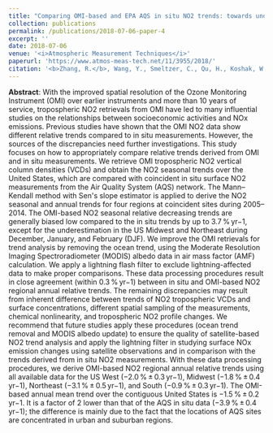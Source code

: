 ```yaml
---
title: "Comparing OMI-based and EPA AQS in situ NO2 trends: towards understanding surface NOx emission changes"
collection: publications
permalink: /publications/2018-07-06-paper-4
excerpt: ''
date: 2018-07-06
venue: '<i>Atmospheric Measurement Techniques</i>'
paperurl: 'https://www.atmos-meas-tech.net/11/3955/2018/'
citation: '<b>Zhang, R.</b>, Wang, Y., Smeltzer, C., Qu, H., Koshak, W., and Boersma, K. F.: Comparing OMI-based and EPA AQS in situ NO2 trends: towards understanding surface NOx emission changes, <i>Atmospheric Measurement Techniques</i>, 11, 3955-3967, 10.5194/amt-11-3955-2018, 2018.'
---
```


**Abstract**: With the improved spatial resolution of the Ozone Monitoring Instrument (OMI) over earlier instruments and more than 10 years of service, tropospheric NO2 retrievals from OMI have led to many influential studies on the relationships between socioeconomic activities and NOx emissions. Previous studies have shown that the OMI NO2 data show different relative trends compared to in situ measurements. However, the sources of the discrepancies need further investigations. This study focuses on how to appropriately compare relative trends derived from OMI and in situ measurements. We retrieve OMI tropospheric NO2 vertical column densities (VCDs) and obtain the NO2 seasonal trends over the United States, which are compared with coincident in situ surface NO2 measurements from the Air Quality System (AQS) network. The Mann–Kendall method with Sen's slope estimator is applied to derive the NO2 seasonal and annual trends for four regions at coincident sites during 2005–2014. The OMI-based NO2 seasonal relative decreasing trends are generally biased low compared to the in situ trends by up to 3.7 % yr−1, except for the underestimation in the US Midwest and Northeast during December, January, and February (DJF). We improve the OMI retrievals for trend analysis by removing the ocean trend, using the Moderate Resolution Imaging Spectroradiometer (MODIS) albedo data in air mass factor (AMF) calculation. We apply a lightning flash filter to exclude lightning-affected data to make proper comparisons. These data processing procedures result in close agreement (within 0.3 % yr−1) between in situ and OMI-based NO2 regional annual relative trends. The remaining discrepancies may result from inherent difference between trends of NO2 tropospheric VCDs and surface concentrations, different spatial sampling of the measurements, chemical nonlinearity, and tropospheric NO2 profile changes. We recommend that future studies apply these procedures (ocean trend removal and MODIS albedo update) to ensure the quality of satellite-based NO2 trend analysis and apply the lightning filter in studying surface NOx emission changes using satellite observations and in comparison with the trends derived from in situ NO2 measurements. With these data processing procedures, we derive OMI-based NO2 regional annual relative trends using all available data for the US West (−2.0 % ± 0.3 yr−1), Midwest (−1.8 % ± 0.4 yr−1), Northeast (−3.1 % ± 0.5 yr−1), and South (−0.9 % ± 0.3 yr−1). The OMI-based annual mean trend over the contiguous United States is −1.5 % ± 0.2 yr−1. It is a factor of 2 lower than that of the AQS in situ data (−3.9 % ± 0.4 yr−1); the difference is mainly due to the fact that the locations of AQS sites are concentrated in urban and suburban regions.